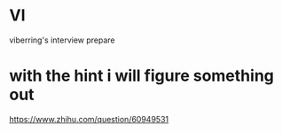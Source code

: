 # VI
viberring's interview prepare

# with the hint i will figure something out
https://www.zhihu.com/question/60949531

